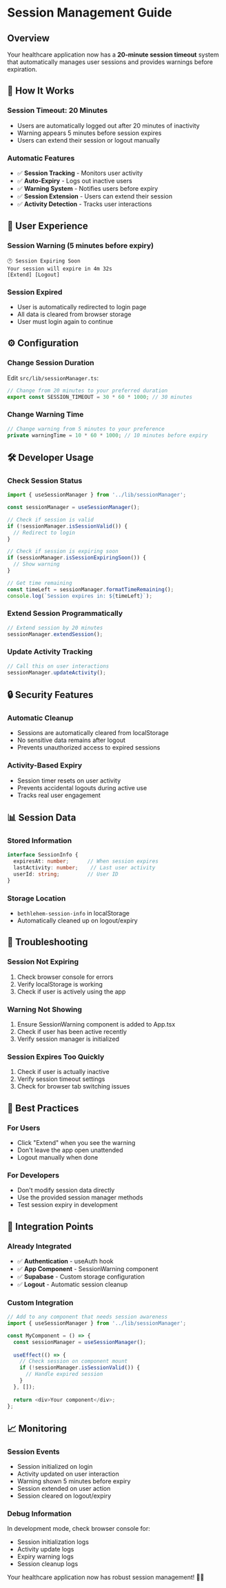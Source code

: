 # Session Management Guide

## Overview
Your healthcare application now has a **20-minute session timeout** system that automatically manages user sessions and provides warnings before expiration.

## 🔧 How It Works

### **Session Timeout: 20 Minutes**
- Users are automatically logged out after 20 minutes of inactivity
- Warning appears 5 minutes before session expires
- Users can extend their session or logout manually

### **Automatic Features**
- ✅ **Session Tracking** - Monitors user activity
- ✅ **Auto-Expiry** - Logs out inactive users
- ✅ **Warning System** - Notifies users before expiry
- ✅ **Session Extension** - Users can extend their session
- ✅ **Activity Detection** - Tracks user interactions

## 📱 User Experience

### **Session Warning (5 minutes before expiry)**
```
🕐 Session Expiring Soon
Your session will expire in 4m 32s
[Extend] [Logout]
```

### **Session Expired**
- User is automatically redirected to login page
- All data is cleared from browser storage
- User must login again to continue

## ⚙️ Configuration

### **Change Session Duration**
Edit `src/lib/sessionManager.ts`:
```typescript
// Change from 20 minutes to your preferred duration
export const SESSION_TIMEOUT = 30 * 60 * 1000; // 30 minutes
```

### **Change Warning Time**
```typescript
// Change warning from 5 minutes to your preference
private warningTime = 10 * 60 * 1000; // 10 minutes before expiry
```

## 🛠️ Developer Usage

### **Check Session Status**
```typescript
import { useSessionManager } from '../lib/sessionManager';

const sessionManager = useSessionManager();

// Check if session is valid
if (!sessionManager.isSessionValid()) {
  // Redirect to login
}

// Check if session is expiring soon
if (sessionManager.isSessionExpiringSoon()) {
  // Show warning
}

// Get time remaining
const timeLeft = sessionManager.formatTimeRemaining();
console.log(`Session expires in: ${timeLeft}`);
```

### **Extend Session Programmatically**
```typescript
// Extend session by 20 minutes
sessionManager.extendSession();
```

### **Update Activity Tracking**
```typescript
// Call this on user interactions
sessionManager.updateActivity();
```

## 🔒 Security Features

### **Automatic Cleanup**
- Sessions are automatically cleared from localStorage
- No sensitive data remains after logout
- Prevents unauthorized access to expired sessions

### **Activity-Based Expiry**
- Session timer resets on user activity
- Prevents accidental logouts during active use
- Tracks real user engagement

## 📊 Session Data

### **Stored Information**
```typescript
interface SessionInfo {
  expiresAt: number;      // When session expires
  lastActivity: number;    // Last user activity
  userId: string;         // User ID
}
```

### **Storage Location**
- `bethlehem-session-info` in localStorage
- Automatically cleaned up on logout/expiry

## 🚨 Troubleshooting

### **Session Not Expiring**
1. Check browser console for errors
2. Verify localStorage is working
3. Check if user is actively using the app

### **Warning Not Showing**
1. Ensure SessionWarning component is added to App.tsx
2. Check if user has been active recently
3. Verify session manager is initialized

### **Session Expires Too Quickly**
1. Check if user is actually inactive
2. Verify session timeout settings
3. Check for browser tab switching issues

## 🎯 Best Practices

### **For Users**
- Click "Extend" when you see the warning
- Don't leave the app open unattended
- Logout manually when done

### **For Developers**
- Don't modify session data directly
- Use the provided session manager methods
- Test session expiry in development

## 🔄 Integration Points

### **Already Integrated**
- ✅ **Authentication** - useAuth hook
- ✅ **App Component** - SessionWarning component
- ✅ **Supabase** - Custom storage configuration
- ✅ **Logout** - Automatic session cleanup

### **Custom Integration**
```typescript
// Add to any component that needs session awareness
import { useSessionManager } from '../lib/sessionManager';

const MyComponent = () => {
  const sessionManager = useSessionManager();
  
  useEffect(() => {
    // Check session on component mount
    if (!sessionManager.isSessionValid()) {
      // Handle expired session
    }
  }, []);
  
  return <div>Your component</div>;
};
```

## 📈 Monitoring

### **Session Events**
- Session initialized on login
- Activity updated on user interaction
- Warning shown 5 minutes before expiry
- Session extended on user action
- Session cleared on logout/expiry

### **Debug Information**
In development mode, check browser console for:
- Session initialization logs
- Activity update logs
- Expiry warning logs
- Session cleanup logs

Your healthcare application now has robust session management! 🏥✨
